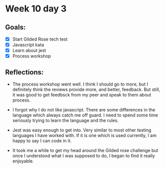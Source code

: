 # Week 10 day 3 

## Goals:

* [x] Start Gilded Rose tech test
* [x] Javascript kata
* [x] Learn about jest
* [x] Process workshop 

## Reflections:

* The process workshop went well. I think I should go to more, but I definitely think the reviews provide more, and better, feedback. But still, it was good to get feedbsck from my peer and speak to them about process. 

* I forgot why I do not like javascript. There are some differences in the language which always catch me off guard. I need to spend some time seriously trying to learn the language and the rules. 

* Jest was easy enough to get into. Very similar to most other testing languages I have worked with. If it is one which is used currently, I am happy to say I can code in it. 

* It took me a while to get my head around the Gilded rose challenge but once I understood what I was supposed to do, I began to find it really enjoyable. 

